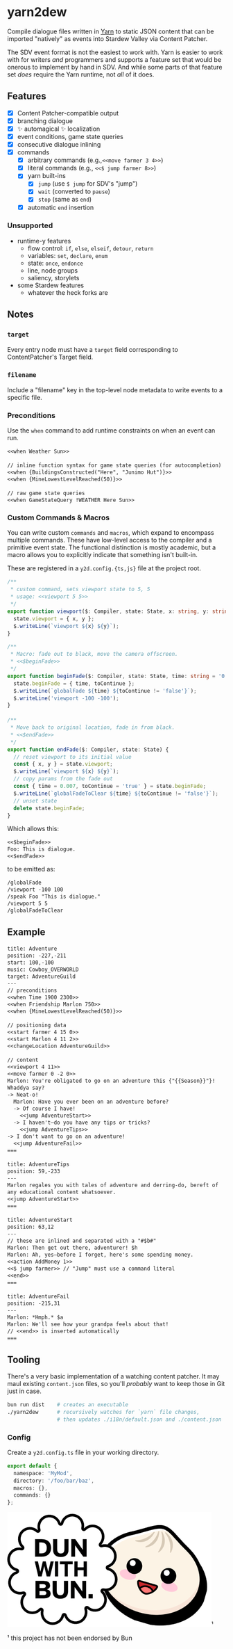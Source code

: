 # yarn2dew

Compile dialogue files written in [Yarn](https://www.yarnspinner.dev/) to static JSON content that can be imported "natively" as events into Stardew Valley via Content Patcher.

The SDV event format is not the easiest to work with. Yarn is easier to work with for writers _and_ programmers and supports a feature set that would be onerous to implement by hand in SDV. And while some parts of that feature set _does_ require the Yarn runtime, not _all_ of it does.

## Features

- [x] Content Patcher-compatible output
- [x] branching dialogue
- [x] ✨ automagical ✨ localization
- [x] event conditions, game state queries
- [x] consecutive dialogue inlining
- [x] commands
  - [x] arbitrary commands (e.g.,`<<move farmer 3 4>>`)
  - [x] literal commands (e.g., `<<$ jump farmer 8>>`)
  - [x] yarn built-ins
    - [x] `jump` (use `$ jump` for SDV's "jump")
    - [x] `wait` (converted to `pause`)
    - [x] `stop` (same as `end`)
  - [x] automatic `end` insertion

### Unsupported

- runtime-y features
  - flow control: `if`, `else`, `elseif`, `detour`, `return`
  - variables: `set`, `declare`, `enum`
  - state: `once`, `endonce`
  - line, node groups
  - saliency, storylets
- some Stardew features
  - whatever the heck forks are

## Notes

### `target`

Every entry node must have a `target` field corresponding to ContentPatcher's Target field.

### `filename`

Include a "filename" key in the top-level node metadata to write events to a specific file.

### Preconditions

Use the `when` command to add runtime constraints on when an event can run.

```yarn
<<when Weather Sun>>

// inline function syntax for game state queries (for autocompletion)
<<when {BuildingsConstructed("Here", "Junimo Hut")}>>
<<when {MineLowestLevelReached(50)}>>

// raw game state queries
<<when GameStateQuery !WEATHER Here Sun>>
```

### Custom Commands & Macros

You can write custom `commands` and `macros`, which expand to encompass multiple commands. These have low-level access to the compiler and a primitive event state. The functional distinction is mostly academic, but a macro allows you to explicitly indicate that something isn't built-in.

These are registered in a `y2d.config.{ts,js}` file at the project root.

```ts
/**
 * custom command, sets viewport state to 5, 5
 * usage: <<viewport 5 5>>
 */
export function viewport($: Compiler, state: State, x: string, y: string) {
  state.viewport = { x, y };
  $.writeLine(`viewport ${x} ${y}`);
}
```

```ts
/**
 * Macro: fade out to black, move the camera offscreen.
 * <<$beginFade>>
 */
export function beginFade($: Compiler, state: State, time: string = '0.007', toContinue: string = 'false') {
  state.beginFade = { time, toContinue };
  $.writeLine(`globalFade ${time} ${toContinue != 'false'}`);
  $.writeLine('viewport -100 -100');
}

/**
 * Move back to original location, fade in from black.
 * <<$endFade>>
 */
export function endFade($: Compiler, state: State) {
  // reset viewport to its initial value
  const { x, y } = state.viewport;
  $.writeLine(`viewport ${x} ${y}`);
  // copy params from the fade out
  const { time = 0.007, toContinue = 'true' } = state.beginFade;
  $.writeLine(`globalFadeToClear ${time} ${toContinue != 'false'}`);
  // unset state
  delete state.beginFade;
}
```

Which allows this:

```yarn
<<$beginFade>>
Foo: This is dialogue.
<<$endFade>>
```

to be emitted as:

```
/globalFade
/viewport -100 100
/speak Foo "This is dialogue."
/viewport 5 5
/globalFadeToClear
```

## Example

```yarn
title: Adventure
position: -227,-211
start: 100,-100
music: Cowboy_OVERWORLD
target: AdventureGuild
---
// preconditions
<<when Time 1900 2300>>
<<when Friendship Marlon 750>>
<<when {MineLowestLevelReached(50)}>>

// positioning data
<<start farmer 4 15 0>>
<<start Marlon 4 11 2>>
<<changeLocation AdventureGuild>>

// content
<<viewport 4 11>>
<<move farmer 0 -2 0>>
Marlon: You're obligated to go on an adventure this {"{{Season}}"}!
Whaddya say?
-> Neat-o!
  Marlon: Have you ever been on an adventure before?
  -> Of course I have!
    <<jump AdventureStart>>
  -> I haven't—do you have any tips or tricks?
    <<jump AdventureTips>>
-> I don't want to go on an adventure!
  <<jump AdventureFail>>
===

title: AdventureTips
position: 59,-233
---
Marlon regales you with tales of adventure and derring-do, bereft of any educational content whatsoever.
<<jump AdventureStart>>
===

title: AdventureStart
position: 63,12
---
// these are inlined and separated with a "#$b#"
Marlon: Then get out there, adventurer! $h
Marlon: Ah, yes—before I forget, here's some spending money.
<<action AddMoney 1>>
<<$ jump farmer>> // "Jump" must use a command literal
<<end>>
===

title: AdventureFail
position: -215,31
---
Marlon: *Hmph.* $a
Marlon: We'll see how your grandpa feels about that!
// <<end>> is inserted automatically
===
```

## Tooling

There's a very basic implementation of a watching content patcher. It may maul existing `content.json` files, so you'll _probably_ want to keep those in Git just in case.

```sh
bun run dist    # creates an executable
./yarn2dew      # recursively watches for `yarn` file changes,
                # then updates ./i18n/default.json and ./content.json
```

### Config

Create a `y2d.config.ts` file in your working directory.

```ts
export default {
  namespace: 'MyMod',
  directory: '/foo/bar/baz',
  macros: {},
  commands: {}
};
```

![Done with Bun](./dun-with-bun.png)¹

¹ this project has not been endorsed by Bun
